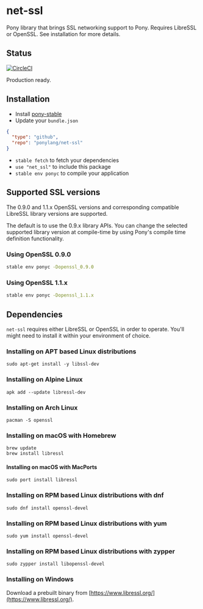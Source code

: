 # net-ssl

Pony library that brings SSL networking support to Pony. Requires LibreSSL or OpenSSL. See installation for more details. 

## Status

[![CircleCI](https://circleci.com/gh/ponylang/net-ssl.svg?style=svg)](https://circleci.com/gh/ponylang/net-ssl)

Production ready.

## Installation

* Install [pony-stable](https://github.com/ponylang/pony-stable)
* Update your `bundle.json`

```json
{ 
  "type": "github",
  "repo": "ponylang/net-ssl"
}
```

* `stable fetch` to fetch your dependencies
* `use "net_ssl"` to include this package
* `stable env ponyc` to compile your application

## Supported SSL versions

The 0.9.0 and 1.1.x OpenSSL versions and corresponding compatible LibreSSL library versions are supported.

The default is to use the 0.9.x library APIs. You can change the selected supported library version at compile-time by using Pony's compile time definition functionality.

### Using OpenSSL 0.9.0

```bash
stable env ponyc -Dopenssl_0.9.0
```

### Using OpenSSL 1.1.x

```bash
stable env ponyc -Dopenssl_1.1.x
```

## Dependencies

`net-ssl` requires either LibreSSL or OpenSSL in order to operate. You'll might need to install it within your environment of choice.

### Installing on APT based Linux distributions

```
sudo apt-get install -y libssl-dev
```

### Installing on Alpine Linux

```
apk add --update libressl-dev
```

### Installing on Arch Linux

```
pacman -S openssl

```

### Installing on macOS with Homebrew

```
brew update
brew install libressl
```

#### Installing on macOS with MacPorts

```
sudo port install libressl
```

### Installing on RPM based Linux distributions with dnf

```
sudo dnf install openssl-devel
```

### Installing on RPM based Linux distributions with yum

```
sudo yum install openssl-devel
```

### Installing on RPM based Linux distributions with zypper

```
sudo zypper install libopenssl-devel
```
### Installing on Windows

Download a prebuilt binary from [https://www.libressl.org/](https://www.libressl.org/).
